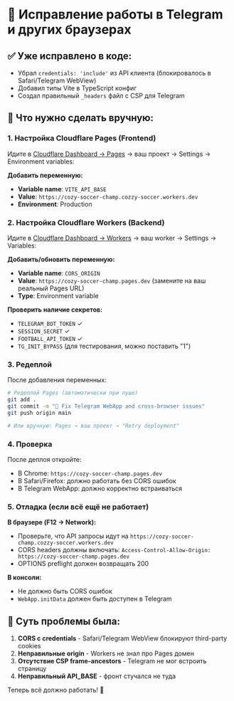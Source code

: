 # 🔧 Исправление работы в Telegram и других браузерах

## ✅ Уже исправлено в коде:
- Убрал `credentials: 'include'` из API клиента (блокировалось в Safari/Telegram WebView)
- Добавил типы Vite в TypeScript конфиг
- Создал правильный `_headers` файл с CSP для Telegram

## 🚀 Что нужно сделать вручную:

### 1. Настройка Cloudflare Pages (Frontend)

Идите в [Cloudflare Dashboard → Pages](https://dash.cloudflare.com/pages) → ваш проект → Settings → Environment variables:

**Добавить переменную:**
- **Variable name**: `VITE_API_BASE`
- **Value**: `https://cozy-soccer-champ.cozzy-soccer.workers.dev`
- **Environment**: Production

### 2. Настройка Cloudflare Workers (Backend)

Идите в [Cloudflare Dashboard → Workers](https://dash.cloudflare.com/workers) → ваш worker → Settings → Variables:

**Добавить/обновить переменную:**
- **Variable name**: `CORS_ORIGIN`  
- **Value**: `https://cozy-soccer-champ.pages.dev` (замените на ваш реальный Pages URL)
- **Type**: Environment variable

**Проверить наличие секретов:**
- `TELEGRAM_BOT_TOKEN` ✓
- `SESSION_SECRET` ✓
- `FOOTBALL_API_TOKEN` ✓
- `TG_INIT_BYPASS` (для тестирования, можно поставить "1")

### 3. Редеплой

После добавления переменных:

```bash
# Редеплой Pages (автоматически при пуше)
git add .
git commit -m "🔧 Fix Telegram WebApp and cross-browser issues"
git push origin main

# Или вручную: Pages → ваш проект → "Retry deployment"
```

### 4. Проверка

После деплоя откройте:
- В Chrome: `https://cozy-soccer-champ.pages.dev`
- В Safari/Firefox: должно работать без CORS ошибок  
- В Telegram WebApp: должно корректно встраиваться

### 5. Отладка (если всё ещё не работает)

**В браузере (F12 → Network):**
- Проверьте, что API запросы идут на `https://cozy-soccer-champ.cozzy-soccer.workers.dev`
- CORS headers должны включать: `Access-Control-Allow-Origin: https://cozy-soccer-champ.pages.dev`
- OPTIONS preflight должен возвращать 200

**В консоли:**
- Не должно быть CORS ошибок
- `WebApp.initData` должен быть доступен в Telegram

## 🎯 Суть проблемы была:

1. **CORS с credentials** - Safari/Telegram WebView блокируют third-party cookies
2. **Неправильные origin** - Workers не знал про Pages домен
3. **Отсутствие CSP frame-ancestors** - Telegram не мог встроить страницу
4. **Неправильный API_BASE** - фронт стучался не туда

Теперь всё должно работать! 🚀
